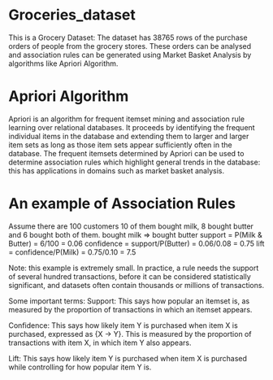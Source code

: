# Groceries_dataset
This is a Grocery Dataset: The dataset has 38765 rows of the purchase orders of people from the grocery stores. These orders can be analysed and association rules can be generated using Market Basket Analysis by algorithms like Apriori Algorithm.
# Apriori Algorithm
Apriori is an algorithm for frequent itemset mining and association rule learning over relational databases. It proceeds by identifying the frequent individual items in the database and extending them to larger and larger item sets as long as those item sets appear sufficiently often in the database. The frequent itemsets determined by Apriori can be used to determine association rules which highlight general trends in the database: this has applications in domains such as market basket analysis.

# An example of Association Rules
Assume there are 100 customers
10 of them bought milk, 8 bought butter and 6 bought both of them.
bought milk => bought butter
support = P(Milk & Butter) = 6/100 = 0.06
confidence = support/P(Butter) = 0.06/0.08 = 0.75
lift = confidence/P(Milk) = 0.75/0.10 = 7.5

Note: this example is extremely small. In practice, a rule needs the support of several hundred transactions, before it can be considered statistically significant, and datasets often contain thousands or millions of transactions.

Some important terms:
Support: This says how popular an itemset is, as measured by the proportion of transactions in which an itemset appears.

Confidence: This says how likely item Y is purchased when item X is purchased, expressed as {X -> Y}. This is measured by the proportion of transactions with item X, in which item Y also appears.

Lift: This says how likely item Y is purchased when item X is purchased while controlling for how popular item Y is.
